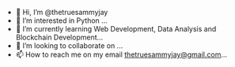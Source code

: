 - 👋 Hi, I’m @thetruesammyjay
- 👀 I’m interested in Python ...
- 🌱 I’m currently learning Web Development, Data Analysis and Blockchain Development...
- 💞️ I’m looking to collaborate on ...
- 📫 How to reach me on my email thetruesammyjay@gmail.com...

<!---
thetruesammyjay/thetruesammyjay is a ✨ special ✨ repository because its `README.md` (this file) appears on your GitHub profile.
You can click the Preview link to take a look at your changes.
--->
